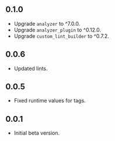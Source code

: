 ## 0.1.0
- Upgrade `analyzer` to ^7.0.0.
- Upgrade `analyzer_plugin` to ^0.12.0.
- Upgrade `custom_lint_builder` to ^0.7.2.


## 0.0.6
- Updated lints.

## 0.0.5
- Fixed runtime values for tags.

## 0.0.1

- Initial beta version.
